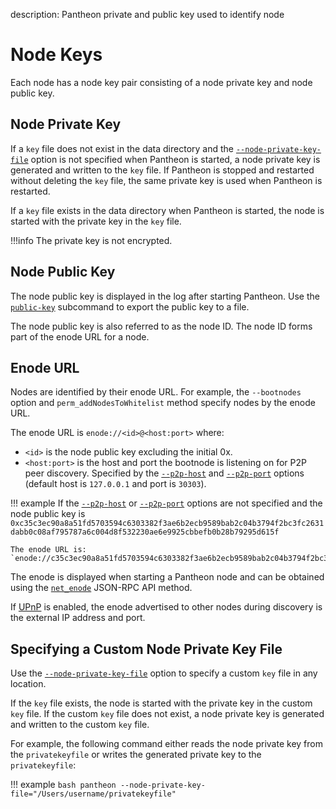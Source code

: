 description: Pantheon private and public key used to identify node
<!--- END of page meta data -->

# Node Keys

Each node has a node key pair consisting of a node private key and node public key. 

## Node Private Key

If a `key` file does not exist in the data directory and the [`--node-private-key-file`](../Reference/Pantheon-CLI/Pantheon-CLI-Syntax.md#node-private-key-file) 
option is not specified when Pantheon is started, a node private key is generated and written to the `key` file. 
If Pantheon is stopped and restarted without deleting the `key` file, the same private key is used when Pantheon is restarted.

If a `key` file exists in the data directory when Pantheon is started, the node is started with the private key in the `key` file. 

!!!info
    The private key is not encrypted. 

## Node Public Key

The node public key is displayed in the log after starting Pantheon. Use the [`public-key`](../Reference/Pantheon-CLI/Pantheon-CLI-Syntax.md#public-key) subcommand to export the public key to a file. 

The node public key is also referred to as the node ID. The node ID forms part of the enode URL for a node. 

## Enode URL 

Nodes are identified by their enode URL. For example, the `--bootnodes` option and `perm_addNodesToWhitelist` method specify nodes by the enode URL. 

The enode URL is `enode://<id>@<host:port>` where:

* `<id>` is the node public key excluding the initial 0x. 
* `<host:port>` is the host and port the bootnode is listening on for P2P peer discovery. 
Specified by the [`--p2p-host`](../Reference/Pantheon-CLI/Pantheon-CLI-Syntax.md#p2p-host) and 
[`--p2p-port`](../Reference/Pantheon-CLI/Pantheon-CLI-Syntax.md#p2p-port) options
(default host is `127.0.0.1` and port is `30303`).

!!! example
    If the [`--p2p-host`](../Reference/Pantheon-CLI/Pantheon-CLI-Syntax.md#p2p-host) or [`--p2p-port`](../Reference/Pantheon-CLI/Pantheon-CLI-Syntax.md#p2p-port) options are not specified and the node public key is `0xc35c3ec90a8a51fd5703594c6303382f3ae6b2ecb9589bab2c04b3794f2bc3fc2631dabb0c08af795787a6c004d8f532230ae6e9925cbbefb0b28b79295d615f`
    
    The enode URL is:
    `enode://c35c3ec90a8a51fd5703594c6303382f3ae6b2ecb9589bab2c04b3794f2bc3fc2631dabb0c08af795787a6c004d8f532230ae6e9925cbbefb0b28b79295d615f@127.0.0.1:30303` 

The enode is displayed when starting a Pantheon node and can be obtained using the [`net_enode`](../Reference/Pantheon-API-Methods.md#net_enode) 
JSON-RPC API method. 

If [UPnP](../HowTo/Find-and-Connect/Using-UPnP.md) is enabled, the enode advertised to other nodes during discovery is the 
external IP address and port. 

## Specifying a Custom Node Private Key File

Use the [`--node-private-key-file`](../Reference/Pantheon-CLI/Pantheon-CLI-Syntax.md#node-private-key-file) option to specify a custom `key` file in any location. 

If the `key` file exists, the node is started with the private key in the custom `key` file. If the custom `key` file does not exist, 
a node private key is generated and written to the custom `key` file.

For example, the following command either reads the node private key from the `privatekeyfile` or writes the generated private key to the `privatekeyfile`:

!!! example
    ```bash
    pantheon --node-private-key-file="/Users/username/privatekeyfile"
    ```